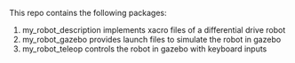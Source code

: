 This repo contains the following packages:
1. my_robot_description implements xacro files of a differential drive robot
2. my_robot_gazebo provides launch files to simulate the robot in gazebo
3. my_robot_teleop controls the robot in gazebo with keyboard inputs
